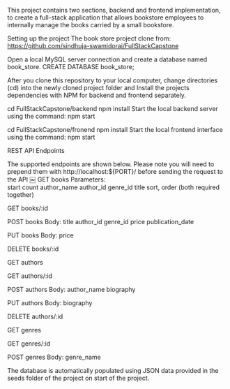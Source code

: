 This project contains two sections, backend and frontend implementation, to create a full-stack application that allows bookstore employees to internally manage the books carried by a small bookstore.

Setting up the project
The book store project clone from:
https://github.com/sindhuja-swamidorai/FullStackCapstone

Open a local MySQL server connection and create a database named book_store.
CREATE DATABASE book_store;


After you clone this repository to your local computer, change directories (cd) into the newly cloned project folder and Install the projects dependencies with NPM for backend and frontend separately.

cd FullStackCapstone/backend
npm install
Start the local backend server using the command:
npm start


cd FullStackCapstone/fronend
npm install
Start the local frontend interface using the command:
npm start


REST API Endpoints

The supported endpoints are shown below. Please note you will need to prepend them with http://localhost:${PORT}/ before sending the request to the API
￼
GET books
	Parameters:  
	start
	count
	author_name
	author_id
	genre_id
	title
	sort, order (both required together)

GET books/:id

POST books
	Body:
	title
	author_id
	genre_id
	price
	publication_date

PUT books
	Body:
	price

DELETE books/:id


GET authors

GET authors/:id 

POST authors
	Body:
	author_name
	biography 

PUT authors
	Body:
	biography 

DELETE authors/:id


GET genres

GET genres/:id

POST genres
	Body:
	genre_name

The database is automatically populated using JSON data provided in the seeds folder of the project on start of the project.

